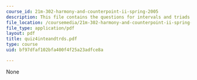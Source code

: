 ```yaml
---
course_id: 21m-302-harmony-and-counterpoint-ii-spring-2005
description: This file contains the questions for intervals and triads.
file_location: /coursemedia/21m-302-harmony-and-counterpoint-ii-spring-2005/bf97dfaf102bfa400f4f25a23adfce8a_quiz4inteandtrds.pdf
file_type: application/pdf
layout: pdf
title: quiz4inteandtrds.pdf
type: course
uid: bf97dfaf102bfa400f4f25a23adfce8a

---
```

None